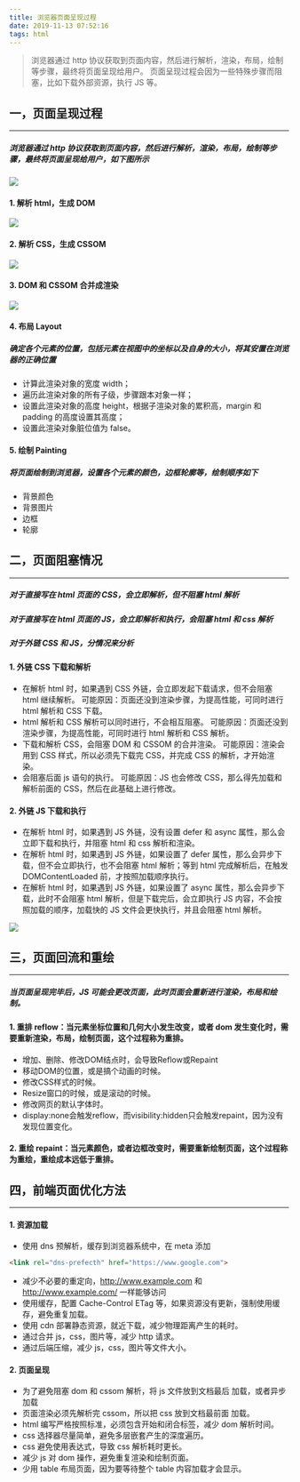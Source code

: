```yaml
---
title: 浏览器页面呈现过程
date: 2019-11-13 07:52:16
tags: html
---
```


> 浏览器通过 http 协议获取到页面内容，然后进行解析，渲染，布局，绘制等步骤，最终将页面呈现给用户。
> 页面呈现过程会因为一些特殊步骤而阻塞，比如下载外部资源，执行 JS 等。

<!-- more -->

## 一，页面呈现过程
---

##### 浏览器通过 http 协议获取到页面内容，然后进行解析，渲染，布局，绘制等步骤，最终将页面呈现给用户，如下图所示

![](http://qiniucdn.luckybird.me/blog/img/2019/browser-page-build.png)


#### 1. 解析 html，生成 DOM

![](http://qiniucdn.luckybird.me/blog/img/2019/html-dom.png)


#### 2. 解析 CSS，生成 CSSOM

![](http://qiniucdn.luckybird.me/blog/img/2019/css-dom.png)


#### 3. DOM 和 CSSOM 合并成渲染

![](http://qiniucdn.luckybird.me/blog/img/2019/dom-cssom.png)


#### 4. 布局 Layout

##### 确定各个元素的位置，包括元素在视图中的坐标以及自身的大小，将其安置在浏览器的正确位置

- 计算此渲染对象的宽度 width；
- 遍历此渲染对象的所有子级，步骤跟本对象一样；
- 设置此渲染对象的高度 height，根据子渲染对象的累积高，margin 和 padding 的高度设置其高度；
- 设置此渲染对象脏位值为 false。


#### 5. 绘制 Painting
##### 将页面绘制到浏览器，设置各个元素的颜色，边框轮廓等，绘制顺序如下

- 背景颜色
- 背景图片
- 边框
- 轮廓



## 二，页面阻塞情况
---


##### 对于直接写在 html 页面的 CSS，会立即解析，但不阻塞 html 解析
##### 对于直接写在 html 页面的 JS，会立即解析和执行，会阻塞 html 和 css 解析
##### 对于外链 CSS 和 JS，分情况来分析

#### 1. 外链 CSS 下载和解析
- 在解析 html 时，如果遇到 CSS 外链，会立即发起下载请求，但不会阻塞 html 继续解析。
可能原因：页面还没到渲染步骤，为提高性能，可同时进行 html 解析和 CSS 下载。
- html 解析和 CSS 解析可以同时进行，不会相互阻塞。
可能原因：页面还没到渲染步骤，为提高性能，可同时进行 html 解析和 CSS 解析。
- 下载和解析 CSS，会阻塞 DOM 和 CSSOM 的合并渲染。
可能原因：渲染会用到 CSS 样式，所以必须先下载完 CSS，并完成 CSS 的解析，才开始渲染。
- 会阻塞后面 js 语句的执行。
可能原因：JS 也会修改 CSS，那么得先加载和解析前面的 CSS，然后在此基础上进行修改。


#### 2. 外链 JS 下载和执行
- 在解析 html 时，如果遇到 JS 外链，没有设置 defer 和 async 属性，那么会立即下载和执行，并阻塞 html 和 css 解析和渲染。
- 在解析 html 时，如果遇到 JS 外链，如果设置了 defer 属性，那么会异步下载，但不会立即执行，也不会阻塞 html 解析；等到 html 完成解析后，在触发 DOMContentLoaded 前，才按照加载顺序执行。 
- 在解析 html 时，如果遇到 JS 外链，如果设置了 async 属性，那么会异步下载，此时不会阻塞 html 解析，但是下载完后，会立即执行 JS 内容，不会按照加载的顺序，加载快的 JS 文件会更快执行，并且会阻塞 html 解析。


![](http://qiniucdn.luckybird.me/blog/img/2019/js-download.jpg)


## 三，页面回流和重绘
---


##### 当页面呈现完毕后，JS 可能会更改页面，此时页面会重新进行渲染，布局和绘制。


#### 1. 重排 reflow：当元素坐标位置和几何大小发生改变，或者 dom 发生变化时，需要重新渲染，布局，绘制页面，这个过程称为重排。


- 增加、删除、修改DOM结点时，会导致Reflow或Repaint
- 移动DOM的位置，或是搞个动画的时候。
- 修改CSS样式的时候。
- Resize窗口的时候，或是滚动的时候。
- 修改网页的默认字体时。
- display:none会触发reflow，而visibility:hidden只会触发repaint，因为没有发现位置变化。


#### 2. 重绘 repaint：当元素颜色，或者边框改变时，需要重新绘制页面，这个过程称为重绘，重绘成本远低于重排。


## 四，前端页面优化方法
---


#### 1. 资源加载


- 使用 dns 预解析，缓存到浏览器系统中，在 meta 添加 

```html
<link rel="dns-prefecth" href="https://www.google.com">
```

- 减少不必要的重定向，http://www.example.com 和 http://www.example.com/ 一样能够访问
- 使用缓存，配置 Cache-Control ETag 等，如果资源没有更新，强制使用缓存，避免重复加载。
- 使用 cdn 部署静态资源，就近下载，减少物理距离产生的耗时。
- 通过合并 js，css，图片等，减少 http 请求。
- 通过后端压缩，减少 js，css，图片等文件大小。


#### 2. 页面呈现


- 为了避免阻塞 dom 和 cssom 解析，将 js 文件放到文档最后 </body> 加载，或者异步加载
- 页面渲染必须先解析完 cssom，所以把 css 放到文档最前面 <head> 加载。
- html 编写严格按照标准，必须包含开始和闭合标签，减少 dom 解析时间。
- css 选择器尽量简单，避免多层嵌套产生的深度遍历。
- css 避免使用表达式，导致 css 解析耗时更长。
- 减少 js 对 dom 操作，避免重复渲染和绘制页面。
- 少用 table 布局页面，因为要等待整个 table 内容加载才会显示。
